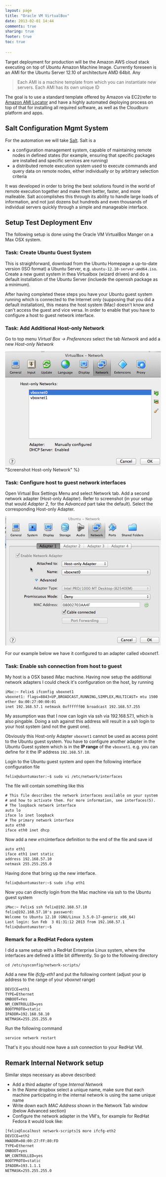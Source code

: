 ```yaml
---
layout: page
title: "Oracle VM VirtualBox"
date: 2013-02-01 14:44
comments: true
sharing: true
footer: true
toc: true

---
```


Target deployment for production will be the Amazon AWS cloud stack executing on top of Ubuntu Amazon Machine Image. Currently foreseen is an AMI for the Ubuntu Server 12.10 of architecture AMD 64bit. Any 

>Each AMI is a machine template from which you can instantiate new servers. Each AMI has its own unique ID 

The goal is to use a standard template offered by Amazon via EC2(refer to [Amazon AMI Locator](http://cloud-images.ubuntu.com/locator/ec2/) and have a highly automated deploying process on top of that for installing all required software, as well as the Cloudburo platform and apps.

## Salt Configuration Mgmt System

For the automation we will take [Salt](https://salt.readthedocs.org). Salt is a

* a configuration management system, capable of maintaining remote nodes in defined states (for example, ensuring that specific packages are installed and specific services are running)
* a distributed remote execution system used to execute commands and query data on remote nodes, either individually or by arbitrary selection criteria

It was developed in order to bring the best solutions found in the world of remote execution together and make them better, faster, and more malleable. Salt accomplishes this through its ability to handle large loads of information, and not just dozens but hundreds and even thousands of individual servers quickly through a simple and manageable interface.

## Setup Test Deployment Env

The following setup is done using the Oracle VM VirtualBox Manger on a Max OSX system.

### Task: Create Ubuntu Guest System
This is straighforward, download from the Ubuntu Homepage a up-to-date version (ISO format) a Ubuntu Server, e.g. `ubuntu-12.10-server-amd64.iso`. Create a new guest system in thea  Virtualbox (wizard driven) and do a default installation of the Ubuntu Server (incluede the openssh package as a minimum).

After having completed these steps you have your Ubuntu guest system running which is connected to the Internet only (supposing that you did a default installation), this means the host system (Mac) doesn't know and can't access the guest and vice versa. In order to enable that you have to configure a host to guest network interface.

### Task: Add Additional Host-only Network

Go to top menu _Virtual Box -> Preferences_ select the tab _Network_ and add a new _Host-only Network_

![class names](/images/Voila_Capture350.png) "Screenshot Host-only Network" %}


### Task: Configure host to guest network interfaces

Open Virtual Box Settings Menu and select Network tab. Add a second network adapter (Host-only Adapter). Refer to screenshot (in your setup that would _Adapter 2_, for the _Advanced_  part take the default). Select the corresponding Host-only Adapter.

![Screenshot Network Setting](/images/Voila_Capture321.png)

For our example below we have it configured to an adapter called _vboxnet1_. 


### Task: Enable ssh connection from host to guest

My host is a OSX based iMac machine. Having now setup the additional network adapters I could check it's configuration on the host, by running 

```
iMac:~ Felix$ ifconfig vboxnet1
vboxnet1: flags=8843<UP,BROADCAST,RUNNING,SIMPLEX,MULTICAST> mtu 1500
ether 0a:00:27:00:00:01 
inet 192.168.57.1 netmask 0xffffff00 broadcast 192.168.57.255
```
	
My assumption was that I now can login via ssh via 192.168.57.1, which is also pingable. Doing a ssh against this address will result in a ssh login to your host system (and not the guest one).

Obviously this Host-only Adapter `vboxnet1` cannot be used as access point to the Ubuntu guest system. You have to configure another adapter in the Ubuntu Guest system which is in the **IP range** of the `vboxnet1`. e.g. you can define for it the IP address `192.168.57.10`.

Login to the Ubuntu guest system and open the following interface configuration file

```
felix@ubuntumaster:~$ sudo vi /etc/network/interfaces
```

The file will contain something like this

```
# This file describes the network interfaces available on your system
# and how to activate them. For more information, see interfaces(5).
# The loopback network interface
auto lo
iface lo inet loopback
# The primary network interface
auto eth0
iface eth0 inet dhcp
```

Now add a new `eth1`interface definition to the end of the file and save id

```
auto eth1
iface eth1 inet static
address 192.168.57.10
netmask 255.255.255.0
```

Having done that bring up the new interface.

```
felix@ubuntumaster:~$ sudo ifup eth1
```

Now you can directly login from the Mac machine via ssh to the Ubuntu guest system

```
iMac:~ Felix$ ssh felix@192.168.57.10
felix@192.168.57.10's password: 
Welcome to Ubuntu 12.10 (GNU/Linux 3.5.0-17-generic x86_64)
Last login: Sun Feb  3 01:31:12 2013 from 192.168.57.1
felix@ubuntumaster:~$
```

### Remark for a RedHat Fedora system

I did a same setup with a RedHat Enterprise Linux system, where the interfaces are defined a little bit differently. So go to the following directory

```
cd /etc/sysconfig/network-scripts/
```

Add a new file _ifcfg-eth1_ and put the following content (adjust your ip address to the range of your _vboxnet<id>_ range)

```
DEVICE=eth1
TYPE=Ethernet
ONBOOT=Yes
NM_CONTROLLED=yes
BOOTPROTO=static
IPADDR=192.168.58.10
NETMASK=255.255.255.0
```

Run the following command

```
service network restart
```

That's it you should now have a _ssh_ connection to your RedHat VM.

## Remark Internal Network setup

Similar steps necessary as above described:

* Add a third adapter of type _Internal Network_
* In the _Name_ dropbox select a unique name, make sure that each machine participating in the internal network is using the same unique name
* Write down each _MAC Address_ shown in the Network Tab window (below Advanced section)
* Configure the network adapter in the VM's, for example for RedHat Fedora it would look like:

```
[felix@localhost network-scripts]$ more ifcfg-eth2
DEVICE=eth2
HWADDR=08:00:27:FF:80:FD
TYPE=Ethernet
ONBOOT=yes
NM_CONTROLLED=yes
BOOTPROTO=static
IPADDR=193.1.1.1
NETMASK=255.255.255.0
```





